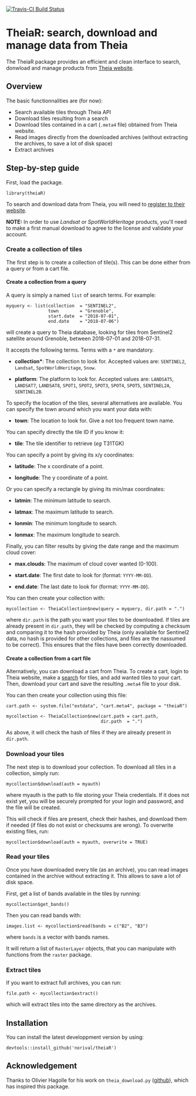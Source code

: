 [![Travis-CI Build Status](https://travis-ci.org/norival/theiaR.svg?branch=stable)](https://travis-ci.org/norival/theiaR)

# TheiaR: search, download and manage data from Theia

The TheiaR package provides an efficient and clean interface to search, donwload
and manage products from [Theia website](https://theia.cnes.fr/atdistrib/rocket/#/home).


## Overview

The basic functionnalities are (for now):

- Search available tiles through Theia API
- Download tiles resulting from a search
- Download tiles contained in a cart (`.meta4` file) obtained from Theia
  website.
- Read images directly from the downloaded archives (without extracting the
  archives, to save a lot of disk space)
- Extract archives


## Step-by-step guide

First, load the package.

```
library(theiaR)
```

To search and download data from Theia, you will need to [register to their
website](https://sso.theia-land.fr/theia/register/register.xhtml).

__NOTE:__ In order to use _Landsat_ or _SpotWorldHeritage_ products, you'll need
to make a first manual download to agree to the license and validate your
account.


### Create a collection of tiles

The first step is to create a collection of tile(s). This can be done either
from a query or from a cart file.


#### Create a collection from a query

A query is simply a named `list` of search terms. For example:

```
myquery <- list(collection  = "SENTINEL2",
                town        = "Grenoble",
                start.date  = "2018-07-01",
                end.date    = "2018-07-06")
```

will create a query to Theia database, looking for tiles from Sentinel2
satellite around Grenoble, between 2018-07-01 and 2018-07-31.

It accepts the following terms. Terms with a `*` are mandatory.

* __collection*__: The collection to look for. Accepted values are: `SENTINEL2`,
  `Landsat`, `SpotWorldHeritage`, `Snow`.

* __platform__: The platform to look for. Accepted values are: `LANDSAT5`,
  `LANDSAT7`, `LANDSAT8`, `SPOT1`, `SPOT2`, `SPOT3`, `SPOT4`, `SPOT5`,
  `SENTINEL2A`, `SENTINEL2B`.


To specify the location of the tiles, several alternatives are available.
You can specify the town around which you want your data with:

* __town__: The location to look for. Give a not too frequent town name.


You can specify directly the tile ID if you know it:

* __tile__: The tile identifier to retrieve (_eg_ T31TGK)

You can specify a point by giving its x/y coordinates:

* __latitude__: The x coordinate of a point.

* __longitude__: The y coordinate of a point.


Or you can specify a rectangle by giving its min/max coordinates:

* __latmin__: The minimum latitude to search.

* __latmax__: The maximum latitude to search.

* __lonmin__: The minimum longitude to search.

* __lonmax__: The maximum longitude to search.


Finally, you can filter results by giving the date range and the maximum cloud
cover:

* __max.clouds__: The maximum of cloud cover wanted (0-100).

* __start.date__: The first date to look for (format: `YYYY-MM-DD`).

* __end.date__: The last date to look for (format: `YYYY-MM-DD`).


You can then create your collection with:

```
mycollection <- TheiaCollection$new(query = myquery, dir.path = ".")
```

where `dir.path` is the path you want your tiles to be downloaded. If tiles are
already present in `dir.path`, they will be checked by computing a checksum and
comparing it to the hash provided by Theia (only available for Sentinel2 data,
no hash is provided for other collections, and files are the nassumed to be
correct). This ensures that the files have been correctly downloaded.


#### Create a collection from a cart file

Alternatively, you can download a cart from Theia. To create a cart, login to
Theia website, make a [search](https://theia.cnes.fr/atdistrib/rocket/#/home)
for tiles, and add wanted tiles to your cart. Then, download your cart and save
the resulting `.meta4` file to your disk.

You can then create your collection using this file:

```
cart.path <- system.file("extdata", "cart.meta4", package = "theiaR")

mycollection <- TheiaCollection$new(cart.path = cart.path,
                                    dir.path  = ".")
```

As above, it will check the hash of files if they are already present in
`dir.path`.


### Download your tiles

The next step is to download your collection. To download all tiles in a
collection, simply run:

```
mycollection$download(auth = myauth)
```

where myauth is the path to file storing your Theia credentials. If it does not
exist yet, you will be securely prompted for your login and password, and the
file will be created.

This will check if files are present, check their hashes, and download them if
needed (if files do not exist or checksums are wrong). To overwrite existing
files, run:

```
mycollection$download(auth = myauth, overwrite = TRUE)
```

### Read your tiles

Once you have downloaded every tile (as an archive), you can read images
contained in the archive without extracting it. This allows to save a lot of
disk space.

First, get a list of bands available in the tiles by running:

```{r , eval=FALSE}
mycollection$get_bands()
```

Then you can read bands with:

```{r , eval=FALSE}
images.list <- mycollection$read(bands = c("B2", "B3")
```

where `bands` is a vector with bands names.

It will return a list of `RasterLayer` objects, that you can manipulate with
functions from the `raster` package.


### Extract tiles

If you want to extract full archives, you can run:

```
file.path <- mycollection$extract()
```

which will extract tiles into the same directory as the archives.


## Installation

You can install the latest developpment version by using:

```
devtools::install_github('norival/theiaR')
```


## Acknowledgement

Thanks to Olivier Hagolle for his work on `theia_download.py`
([github](https://github.com/olivierhagolle/theia_download)), which has inspired
this package.
